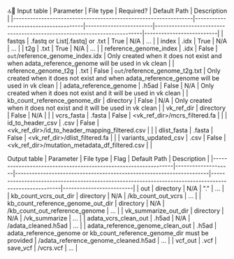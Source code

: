 🔝💯
Input table
| Parameter                                                           | File type                               | Required?           | Default Path                                                                  | Description             |
|----------------------------------------------------------------|--------------------------------------|------------------------|-------------------------------------------------------------------------|--------------------------|
| fastqs                                                                   | .fastq or List[.fastq] or .txt   | True                    | N/A                                                                                 | ...                             |
| index                                                                     | .idx                                     | True                    | N/A                                                                                 | ...                             |
| t2g                                                                       | .txt                                       | True                    | N/A                                                                                 | ...                             |
| reference_genome_index                                   | .idx                                       | False                  | `out`/reference_genome_index.idx                                | Only created when it does not exist and when adata_reference_genome will be used in vk clean                             |
| reference_genome_t2g                                       | .txt                                       | False                  | `out`/reference_genome_t2g.txt                                    | Only created when it does not exist and when adata_reference_genome will be used in vk clean                             |
| adata_reference_genome                                   | .h5ad                                   | False                  | N/A                                                                                 | Only created when it does not exist and it will be used in vk clean                             |
| kb_count_reference_genome_dir                        | directory                              | False                  | N/A                                                                                 | Only created when it does not exist and it will be used in vk clean                               |
| vk_ref_dir                                                              | directory                             | False                  | N/A                                                                                 |                                |
| vcrs_fasta                                                            | .fasta                                   | False                  | <vk_ref_dir>/mcrs_filtered.fa                                         |                                |
| id_to_header_csv                                                 | .csv                                      | False                  | <vk_ref_dir>/id_to_header_mapping_filtered.csv         |                                |
| dlist_fasta                                                             | .fasta                                   | False                  | <vk_ref_dir>/dlist_filtered.fa                                           |                               |
| variants_updated_csv                                        | .csv                                    | False                  | <vk_ref_dir>/mutation_metadata_df_filtered.csv           |                               |


Output table
| Parameter                                                           | File type         | Flag                                                                           | Default Path                                                                                                     | Description           |
|----------------------------------------------------------------|--------------------|---------------------------------------------------------------------|------------------------------------------------------------------------------------------------------|-------------------------|
| out                                                                       | directory         | N/A                                                                            | "."                                                                                                                     | ...                          |
| kb_count_vcrs_out_dir                  					  | directory         | N/A                                                                            | <out>/kb_count_out_vcrs												                                  | ...                          |
| kb_count_reference_genome_out_dir         		  | directory        | N/A                                                                             | <out>/kb_count_out_reference_genome                       						              | ...                          |
| vk_summarize_out_dir                              		  | directory         | N/A                                                                            | <out>/vk_summarize                       																  | ...                          |
| adata_vcrs_clean_out                  	                      | .h5ad             | N/A                                                                             | <out>/adata_cleaned.h5ad									                                              | ...                          |
| adata_reference_genome_clean_out                 | .h5ad             | adata_reference_genome or kb_count_reference_genome_dir must be provided             | <out>/adata_reference_genome_cleaned.h5ad	   | ...                          |
| vcf_out                  	                                              | .vcf                 | save_vcf                                                                    | <out>/vcrs.vcf												                                                      | ...                          |


